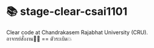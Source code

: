 # 📚 stage-clear-csai1101
Clear code at Chandrakasem Rajabhat University (CRU).<br>
อาจารย์สั่งงาน🧑‍🏫 == ตัวระเบิด💥